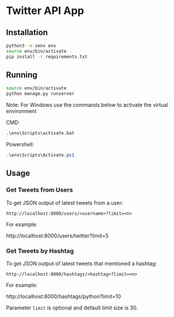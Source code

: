 # Twitter API App

## Installation
```bash
python3 -m venv env
source env/bin/activate
pip install -r requirements.txt
```

## Running
```bash
source env/bin/activate
python manage.py runserver
```

Note: For Windows use the commands below to activate the virtual environment

CMD:
```bat
.\env\Scripts\activate.bat
```
Powershell:
```ps1
.\env\Scripts\Activate.ps1
```

## Usage

### Get Tweets from Users

To get JSON output of latest tweets from a user:

`http://localhost:8000/users/<username>?limit=<n>`

For example:

http://localhost:8000/users/twitter?limit=5

### Get Tweets by Hashtag

To get JSON output of latest tweets that mentioned a hashtag:

`http://localhost:8000/hashtags/<hashtag>?limit=<n>`

For example:

http://localhost:8000/hashtags/python?limit=10

Parameter `limit` is optional and default limit size is 30.